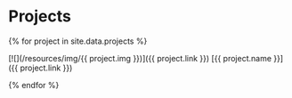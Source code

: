 Projects
========

{% for project in site.data.projects %}

[![](/resources/img/{{ project.img }})]({{ project.link }}) [{{ project.name }}]({{ project.link }})

{% endfor %}